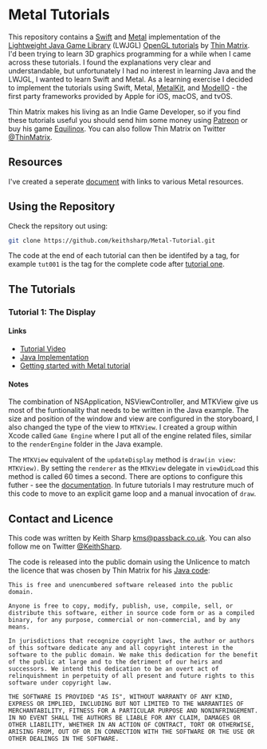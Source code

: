 # Metal Tutorials
This repository contains a [Swift](https://developer.apple.com/swift/) and [Metal](https://developer.apple.com/metal/) implementation of the [Lightweight Java Game Library](https://www.lwjgl.org/) (LWJGL) [OpenGL tutorials](https://www.youtube.com/playlist?list=PLRIWtICgwaX0u7Rf9zkZhLoLuZVfUksDP) by [Thin Matrix](https://www.youtube.com/user/ThinMatrix/).  I'd been trying to learn 3D graphics programming for a while when I came across these tutorials.  I found the explanations very clear and understandable, but unfortunately I had no interest in learning Java and the LWJGL, I wanted to learn Swift and Metal.  As a learning exercise I decided to implement the tutorials using Swift, Metal, [MetalKit](https://developer.apple.com/documentation/metalkit), and [ModelIO](https://developer.apple.com/documentation/modelio) - the first party frameworks provided by Apple for iOS, macOS, and tvOS.

Thin Matrix makes his living as an Indie Game Developer, so if you find these tutorials useful you should send him some money using [Patreon](https://www.patreon.com/thinmatrix) or buy his game [Equilinox](https://equilinox.com/).  You can also follow Thin Matrix on Twitter [@ThinMatrix](https://twitter.com/thinmatrix).

## Resources
I've created a seperate [document](https://github.com/keithsharp/Metal-Tutorial/blob/master/RESOURCES.md) with links to various Metal resources.

## Using the Repository
Check the repsitory out using:
```bash
git clone https://github.com/keithsharp/Metal-Tutorial.git
```
The code at the end of each tutorial can then be identifed by a tag, for example `tut001` is the tag for the complete code after [tutorial one](https://www.youtube.com/watch?v=VS8wlS9hF8E).

## The Tutorials

### Tutorial 1: The Display
#### Links
+ [Tutorial Video](https://www.youtube.com/watch?v=VS8wlS9hF8E)
+ [Java Implementation](https://github.com/TheThinMatrix/OpenGL-Tutorial-1)
+ [Getting started with Metal tutorial](https://donaldpinckney.com/metal/2018/07/05/metal-intro-1.html)

#### Notes
The combination of NSApplication, NSViewController, and MTKView give us most of the funtionality that needs to be written in the Java example.  The size and position of the window and view are configured in the storyboard, I also changed the type of the view to `MTKView`.  I created a group within Xcode called `Game Engine` where I put all of the engine related files, similar to the `renderEngine` folder in the Java example.

The `MTKView` equivalent of the `updateDisplay` method is `draw(in view: MTKView)`.  By setting the `renderer` as the `MTKView` delegate in `viewDidLoad` this method is called 60 times a second.  There are options to configure this futher - see the [documentation](https://developer.apple.com/documentation/metalkit/mtkview).  In future tutorials I may restruture much of this code to move to an explicit game loop and a manual invocation of `draw`.

## Contact and Licence
This code was written by Keith Sharp [kms@passback.co.uk](mailto:kms@passback.co.uk).  You can also follow me on Twitter [@KeithSharp](https://twitter.com/KeithSharp).

The code is released into the public domain using the Unlicence to match the licence that was chosen by Thin Matrix for his [Java code](https://github.com/TheThinMatrix):
```
This is free and unencumbered software released into the public domain.

Anyone is free to copy, modify, publish, use, compile, sell, or
distribute this software, either in source code form or as a compiled
binary, for any purpose, commercial or non-commercial, and by any
means.

In jurisdictions that recognize copyright laws, the author or authors
of this software dedicate any and all copyright interest in the
software to the public domain. We make this dedication for the benefit
of the public at large and to the detriment of our heirs and
successors. We intend this dedication to be an overt act of
relinquishment in perpetuity of all present and future rights to this
software under copyright law.

THE SOFTWARE IS PROVIDED "AS IS", WITHOUT WARRANTY OF ANY KIND,
EXPRESS OR IMPLIED, INCLUDING BUT NOT LIMITED TO THE WARRANTIES OF
MERCHANTABILITY, FITNESS FOR A PARTICULAR PURPOSE AND NONINFRINGEMENT.
IN NO EVENT SHALL THE AUTHORS BE LIABLE FOR ANY CLAIM, DAMAGES OR
OTHER LIABILITY, WHETHER IN AN ACTION OF CONTRACT, TORT OR OTHERWISE,
ARISING FROM, OUT OF OR IN CONNECTION WITH THE SOFTWARE OR THE USE OR
OTHER DEALINGS IN THE SOFTWARE.
```
